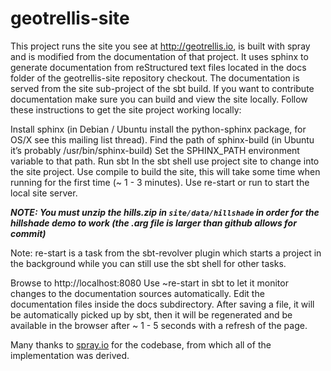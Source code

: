 geotrellis-site
===============

This project runs the site you see at http://geotrellis.io, is built with spray and is modified from the documentation of that project. It uses sphinx to generate documentation from reStructured text files located in the docs folder of the geotrellis-site repository checkout. The documentation is served from the site sub-project of the sbt build. If you want to contribute documentation make sure you can build and view the site locally. Follow these instructions to get the site project working locally:

Install sphinx (in Debian / Ubuntu install the python-sphinx package, for OS/X see this mailing list thread).
Find the path of sphinx-build (in Ubuntu it’s probably /usr/bin/sphinx-build)
Set the SPHINX_PATH environment variable to that path.
Run sbt
In the sbt shell use project site to change into the site project.
Use compile to build the site, this will take some time when running for the first time (~ 1 - 3 minutes).
Use re-start or run to start the local site server.

***NOTE: You must unzip the hills.zip in `site/data/hillshade` in order for the hillshade demo to work (the .arg file is larger than github allows for commit)***

Note:	re-start is a task from the sbt-revolver plugin which starts a project in the background while you can still use the sbt shell for other tasks.

Browse to http://localhost:8080
Use ~re-start in sbt to let it monitor changes to the documentation sources automatically.
Edit the documentation files inside the docs subdirectory. After saving a file, it will be automatically picked up by sbt, then it will be regenerated and be available in the browser after ~ 1 - 5 seconds with a refresh of the page.

Many thanks to [spray.io](http://spray.io) for the codebase, from which all of the implementation was derived.
